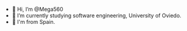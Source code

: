 - 👋 Hi, I’m @Mega560
- 🌱 I’m currently studying software engineering, University of Oviedo.
- 📌 I'm from Spain.

<!---
Mega560/Mega560 is a ✨ special ✨ repository because its `README.md` (this file) appears on your GitHub profile.
You can click the Preview link to take a look at your changes.
--->
